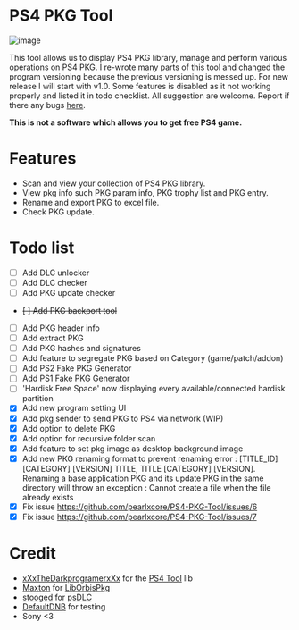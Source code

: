 # PS4 PKG Tool
![image](https://user-images.githubusercontent.com/36906814/87872280-9d30b780-c9e9-11ea-871e-c8514132394b.png)

This tool allows us to display PS4 PKG library, manage and perform various operations on PS4 PKG.
I re-wrote many parts of this tool and changed the program versioning because the previous versioning is messed up. For new release I will start with v1.0. Some features is disabled as it not working properly and listed it in todo checklist. All suggestion are welcome. Report if there any bugs [here](https://github.com/pearlxcore/PS4-PKG-Tool/issues).

**This is not a software which allows you to get free PS4 game.**

# Features
- Scan and view your collection of PS4 PKG library.
- View pkg info such PKG param info, PKG trophy list and PKG entry.
- Rename and export PKG to excel file.
- Check PKG update.

# Todo list
- [ ] Add DLC unlocker
- [ ] Add DLC checker
- [ ] Add PKG update checker
- ~~[ ] Add PKG backport tool~~
- [ ] Add PKG header info
- [ ] Add extract PKG
- [ ] Add PKG hashes and signatures
- [ ] Add feature to segregate PKG based on Category (game/patch/addon)
- [ ] Add PS2 Fake PKG Generator
- [ ] Add PS1 Fake PKG Generator
- [ ] 'Hardisk Free Space' now displaying every available/connected hardisk partition
- [x] Add new program setting UI
- [x] Add pkg sender to send PKG to PS4 via network (WIP)
- [x] Add option to delete PKG
- [x] Add option for recursive folder scan
- [x] Add feature to set pkg image as desktop background image
- [x] Add new PKG renaming format to prevent renaming error : [TITLE_ID] [CATEGORY] [VERSION] TITLE, TITLE [CATEGORY] [VERSION]. Renaming a base application PKG and its update PKG in the same directory will throw an exception : Cannot create a file when the file already exists
- [x] Fix issue https://github.com/pearlxcore/PS4-PKG-Tool/issues/6
- [x] Fix issue https://github.com/pearlxcore/PS4-PKG-Tool/issues/7

# Credit
- [xXxTheDarkprogramerxXx](https://github.com/xXxTheDarkprogramerxXx) for the [PS4 Tool](https://github.com/xXxTheDarkprogramerxXx/PS4_Tools) lib
- [Maxton](https://github.com/maxton) for [LibOrbisPkg](https://github.com/maxton/LibOrbisPkg)
- [stooged](https://github.com/stooged) for [psDLC](https://github.com/stooged/psDLC)
- [DefaultDNB](https://twitter.com/DefaultDNB) for testing
- Sony <3

